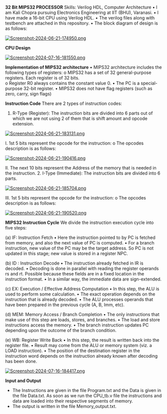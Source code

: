**32 Bit MIPS32 PROCESSOR**
Skills: Verilog HDL, Computer Architecture
•	I am Kali Chopra pursuing Electronics Engineering at IIT (BHU), Varanasi.
•	I have made a 16-bit CPU using Verilog HDL.
•	The verilog files along with testbench are attached in this repository.
•	The block diagram of design is as follows:


[![Screenshot-2024-06-21-174950.png](https://i.postimg.cc/J7Qbtyh5/Screenshot-2024-06-21-174950.png)](https://postimg.cc/HjVJhkXr)


**CPU Design**


[![Screenshot-2024-07-16-181550.png](https://i.postimg.cc/G3KF7BGS/Screenshot-2024-07-16-181550.png)](https://postimg.cc/t71n74rh)


**Implementation of MIPS32 architecture** 
•	MIPS32 architecture includes the following types of registers: 
o	MIPS32 has a set of 32 general-purpose registers.  Each register is of 32 bits.  
o	Register R0 always contains the constant value 0.
•	The PC is a special-purpose 32-bit register.
•	MIPS32 does not have flag registers (such as zero, carry, sign flags)

**Instruction Code**
There are 2 types of instruction codes:
1.	R-Type (Register): The instruction bits are divided into 6 parts out of which we are not using 2 of them that is shift amount and opcode extension.


[![Screenshot-2024-06-21-183131.png](https://i.postimg.cc/3wSxPTrp/Screenshot-2024-06-21-183131.png)](https://postimg.cc/XZ5WCtC7)


I.	1st 5 bits represent the opcode for the instruction:
o	The opcodes description is as follows:


[![Screenshot-2024-06-21-190416.png](https://i.postimg.cc/ZKRVSPLd/Screenshot-2024-06-21-190416.png)](https://postimg.cc/ThzrjDFd)
 

II.	The next 10 bits represent the Address of the memory that is needed in the instruction.
2.	I-Type (Immediate): The instruction bits are divided into 6 parts.


[![Screenshot-2024-06-21-185704.png](https://i.postimg.cc/7hVHn8Rf/Screenshot-2024-06-21-185704.png)](https://postimg.cc/MfnJz4qS)


III.	1st 5 bits represent the opcode for the instruction:
o	The opcodes description is as follows:


[![Screenshot-2024-06-21-190520.png](https://i.postimg.cc/TP6TFPXp/Screenshot-2024-06-21-190520.png)](https://postimg.cc/qN1fC4qT)

 
**MIPS32 Instruction Cycle**
We divide the instruction execution cycle into five steps:

(a) IF: Instruction Fetch
•	Here the instruction pointed to by PC is fetched from memory, and also the next value of PC is computed.
•	For a branch instruction, new value of the PC may be the target address. So PC is not updated in this stage; new value is stored in a register NPC.

(b) ID : Instruction Decode
•	The instruction already fetched in IR is decoded.
•	Decoding is done in parallel with reading the register operands rs and rt. Possible because these fields are in a fixed location in the instruction format.
•	In a similar way, the immediate data are sign-extended.

(c) EX: Execution / Effective Address Computation
•	In this step, the ALU is used to perform some calculation.
•	The exact operation depends on the instruction that is already decoded.
•	 The ALU processes operands that have been prepared in the previous cycle (A, B, Imm, etc).


(d) MEM: Memory Access / Branch Completion
•	The only instructions that make use of this step are loads, stores, and branches.
•	The load and store instructions access the memory.
•	The branch instruction updates PC depending upon the outcome of the branch condition.

(e) WB: Register Write Back
•	In this step, the result is written back into the register file.
•	Result may come from the ALU or memory system (viz. a LOAD instruction).
•	The position of the destination register in the instruction word depends on the instruction already known after decoding has been done.


[![Screenshot-2024-07-16-184417.png](https://i.postimg.cc/QN1qbsrY/Screenshot-2024-07-16-184417.png)](https://postimg.cc/s1fSjkx5)


**Input and Output**
- 	The Instructions are given in the file Program.txt and the Data is given in the file Data.txt. As soon as we run the CPU_tb.v file the instructions and data are loaded into their respective segments of memory.
- 	The output is written in the file Memory_output.txt.



